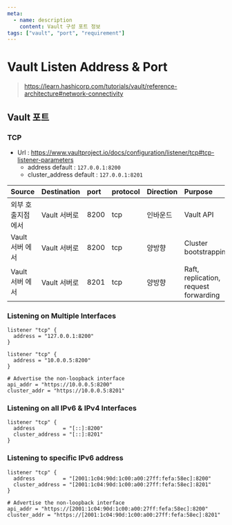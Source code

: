```yaml
---
meta:
  - name: description
    content: Vault 구성 포트 정보
tags: ["vault", "port", "requirement"]
---
```


# Vault Listen Address & Port
> <https://learn.hashicorp.com/tutorials/vault/reference-architecture#network-connectivity>

## Vault 포트

### TCP
- Url : <https://www.vaultproject.io/docs/configuration/listener/tcp#tcp-listener-parameters>
  - address default : `127.0.0.1:8200`
  - cluster_address default : `127.0.0.1:8201`

| Source          | Destination   | port | protocol | Direction     | Purpose                               |
| :-------------- | :------------ | :--- | :------- | :------------ | :------------------------------------ |
| 외부 호출지점에서   | Vault 서버로 | 8200 | tcp      | 인바운드      | Vault API                             |
| Vault 서버 에서   | Vault 서버로 | 8200 | tcp      | 양방향 | Cluster bootstrapping                 |
| Vault 서버 에서   | Vault 서버로 | 8201 | tcp      | 양방향 | Raft, replication, request forwarding |


### Listening on Multiple Interfaces
```hcl
listener "tcp" {
  address = "127.0.0.1:8200"
}

listener "tcp" {
  address = "10.0.0.5:8200"
}

# Advertise the non-loopback interface
api_addr = "https://10.0.0.5:8200"
cluster_addr = "https://10.0.0.5:8201"
```

### Listening on all IPv6 & IPv4 Interfaces
```hcl
listener "tcp" {
  address         = "[::]:8200"
  cluster_address = "[::]:8201"
}
```

### Listening to specific IPv6 address
```hcl
listener "tcp" {
  address         = "[2001:1c04:90d:1c00:a00:27ff:fefa:58ec]:8200"
  cluster_address = "[2001:1c04:90d:1c00:a00:27ff:fefa:58ec]:8201"
}

# Advertise the non-loopback interface
api_addr = "https://[2001:1c04:90d:1c00:a00:27ff:fefa:58ec]:8200"
cluster_addr = "https://[2001:1c04:90d:1c00:a00:27ff:fefa:58ec]:8201"
```